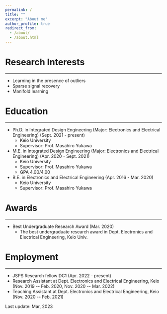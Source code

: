 ```yaml
---
permalink: /
title: ""
excerpt: "About me"
author_profile: true
redirect_from: 
  - /about/
  - /about.html
---
```


<!-- About me
---
Ph.D. student in Department of Electronics and Electrical Engineering, Keio University, Japan.  -->


# Research Interests
---
  - Learning in the presence of outliers
  - Sparse signal recovery
  - Manifold learning


# Education
---
* Ph.D. in Integrated Design Engineering (Major: Electronics and Electrical Engineering) (Sept. 2021 - present)
  * Keio University
  * Supervisor: Prof. Masahiro Yukawa
* M.E. in Integrated Design Engineering (Major: Electronics and Electrical Engineering) (Apr. 2020 - Sept. 2021)
  * Keio University
  * Supervisor: Prof. Masahiro Yukawa
  * GPA 4.00/4.00
* B.E. in Electronics and Electrical Engineering (Apr. 2016 - Mar. 2020)
  * Keio University
  * Supervisor: Prof. Masahiro Yukawa


# Awards
---
* Best Undergraduate Research Award (Mar. 2020)
  * The best undergraduate research award in Dept. Electronics and Electrical Engineering, Keio Univ.


# Employment
---
* JSPS Research fellow DC1 (Apr. 2022 - present)
* Research Assistant at Dept. Electronics and Electrical Engineering, Keio (Nov. 2019 -- Feb. 2020, Nov. 2020 -- Mar. 2022)
* Teaching Assistant at Dept. Electronics and Electrical Engineering, Keio (Nov. 2020 -- Feb. 2021)







<div class="footer">
Last update: Mar, 2023
</div>
